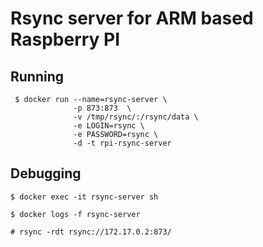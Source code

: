 # Rsync server for ARM based Raspberry PI

## Running
     
     $ docker run --name=rsync-server \
                  -p 873:873  \
                  -v /tmp/rsync/:/rsync/data \
                  -e LOGIN=rsync \
                  -e PASSWORD=rsync \
                  -d -t rpi-rsync-server 
      
## Debugging
    
    $ docker exec -it rsync-server sh
    
    $ docker logs -f rsync-server
    
    # rsync -rdt rsync://172.17.0.2:873/

